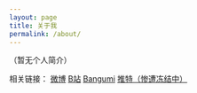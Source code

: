 ```yaml
---
layout: page
title: 关于我
permalink: /about/
---
```


（暂无个人简介）

相关链接：
[微博][weibo]
[B站][bili]
[Bangumi][bgm]
[推特（惨遭冻结中）][twi]

[weibo]: https://weibo.com/u/5679319503
[bili]: https://space.bilibili.com/22617205
[bgm]: https://bangumi.tv/user/izumimorin
[twi]: https://twitter.com/izumi_ayaki
